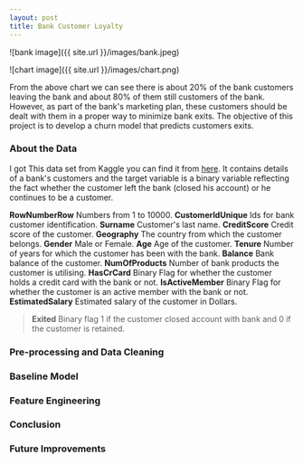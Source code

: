 ```yaml
---
layout: post
title: Bank Customer Loyalty
---
```



![bank image]({{ site.url }}/images/bank.jpeg)


![chart image]({{ site.url }}/images/chart.png)

From the above chart we can see there is about 20% of the bank customers leaving the bank and about 80% of them still customers of the bank. However, as part of the bank's marketing plan, these customers should be dealt with them in a proper way to minimize bank exits. The objective of this project is to develop a churn model that predicts customers exits.


### About the Data

I got This data set from Kaggle you can find it from [here](https://www.kaggle.com/shrutimechlearn/churn-modelling). It contains details of a bank's customers and the target variable is a binary variable reflecting the fact whether the customer left the bank (closed his account) or he continues to be a customer.


**RowNumberRow** Numbers from 1 to 10000.
**CustomerIdUnique** Ids for bank customer identification.
**Surname** Customer's last name.
**CreditScore** Credit score of the customer.
**Geography** The country from which the customer belongs.
**Gender** Male or Female.
**Age** Age of the customer.
**Tenure** Number of years for which the customer has been with the bank.
**Balance** Bank balance of the customer.
**NumOfProducts** Number of bank products the customer is utilising.
**HasCrCard** Binary Flag for whether the customer holds a credit card with the bank or not.
**IsActiveMember** Binary Flag for whether the customer is an active member with the bank or not.
**EstimatedSalary** Estimated salary of the customer in Dollars.
> **Exited** Binary flag 1 if the customer closed account with bank and 0 if the customer is retained.

### Pre-processing and Data Cleaning


### Baseline Model

### Feature Engineering

### Conclusion

### Future Improvements


